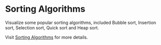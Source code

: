 # Sorting Algorithms

Visualize some popular sorting algorithms, included Bubble sort, Insertion sort, Selection sort, Quick sort and Heap sort.

Visit [Sorting Algorithms](https://github.com/VietKhoaTran/Sorting-Algorithms/) for more details.
